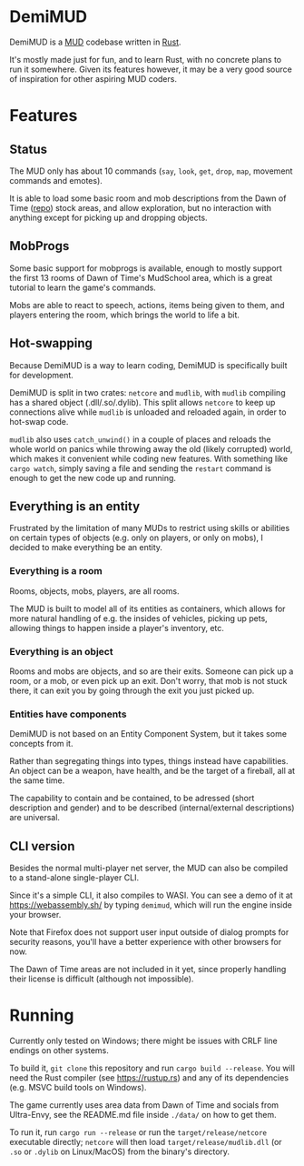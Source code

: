 # DemiMUD

DemiMUD is a [MUD](https://en.wikipedia.org/wiki/MUD) codebase written in
[Rust](https://www.rust-lang.org/).

It's mostly made just for fun, and to learn Rust, with no concrete plans to run
it somewhere. Given its features however, it may be a very good source of
inspiration for other aspiring MUD coders.

# Features

## Status

The MUD only has about 10 commands (`say`, `look`, `get`, `drop`, `map`,
movement commands and emotes).

It is able to load some basic room and mob descriptions from the Dawn of Time
([repo](https://github.com/mudhistoricalsociety/dawnoftime_1.69r)) stock areas,
and allow exploration, but no interaction with anything except for picking up
and dropping objects.

## MobProgs

Some basic support for mobprogs is available, enough to mostly support the
first 13 rooms of Dawn of Time's MudSchool area, which is a great tutorial to
learn the game's commands.

Mobs are able to react to speech, actions, items being given to them, and
players entering the room, which brings the world to life a bit.

## Hot-swapping

Because DemiMUD is a way to learn coding, DemiMUD is specifically built for
development.

DemiMUD is split in two crates: `netcore` and `mudlib`, with `mudlib` compiling
has a shared object (.dll/.so/.dylib). This split allows `netcore` to keep up
connections alive while `mudlib` is unloaded and reloaded again, in order to
hot-swap code.

`mudlib` also uses `catch_unwind()` in a couple of places and reloads the whole
world on panics while throwing away the old (likely corrupted) world, which
makes it convenient while coding new features. With something like
`cargo watch`, simply saving a file and sending the `restart` command is
enough to get the new code up and running.

## Everything is an entity

Frustrated by the limitation of many MUDs to restrict using skills or abilities
on certain types of objects (e.g. only on players, or only on mobs), I decided
to make everything be an entity.

### Everything is a room

Rooms, objects, mobs, players, are all rooms.

The MUD is built to model all of its entities as containers, which allows for
more natural handling of e.g. the insides of vehicles, picking up pets,
allowing things to happen inside a player's inventory, etc.

### Everything is an object

Rooms and mobs are objects, and so are their exits. Someone can pick up a room,
or a mob, or even pick up an exit. Don't worry, that mob is not stuck there, it
can exit you by going through the exit you just picked up.

### Entities have components

DemiMUD is not based on an Entity Component System, but it takes some concepts
from it.

Rather than segregating things into types, things instead have capabilities. An
object can be a weapon, have health, and be the target of a fireball, all at
the same time.

The capability to contain and be contained, to be adressed (short description
and gender) and to be described (internal/external descriptions) are universal.

## CLI version

Besides the normal multi-player net server, the MUD can also be compiled to a
stand-alone single-player CLI.

Since it's a simple CLI, it also compiles to WASI. You can see a demo of it at
https://webassembly.sh/ by typing `demimud`, which will run the engine inside
your browser.

Note that Firefox does not support user input outside of dialog prompts for
security reasons, you'll have a better experience with other browsers for now.

The Dawn of Time areas are not included in it yet, since properly handling
their license is difficult (although not impossible).

# Running

Currently only tested on Windows; there might be issues with CRLF line endings
on other systems.

To build it, `git clone` this repository and run `cargo build --release`. You
will need the Rust compiler (see https://rustup.rs) and any of its dependencies
(e.g. MSVC build tools on Windows).

The game currently uses area data from Dawn of Time and socials from
Ultra-Envy, see the README.md file inside `./data/` on how to get them.

To run it, run `cargo run --release` or run the `target/release/netcore`
executable directly; `netcore` will then load `target/release/mudlib.dll` (or
`.so` or `.dylib` on Linux/MacOS) from the binary's directory.
